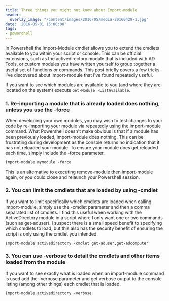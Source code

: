 ```yaml
---
title: Three things you might not know about Import-module
header:
  overlay_image: "/content/images/2016/05/media-20160429-1.jpg"
date: '2016-05-01 15:00:00'
tags:
- powershell
---
```

In Powershell the Import-Module cmdlet allows you to extend the cmdlets available to you within your script or console. This can be official extensions, such as the activedirectory module that is included with AD Tools, or custom modules you have written yourself to group together a useful set of functions or commands. This post briefly covers a few tricks i've discovered about import-module that i've found repeatedly useful.

If you want to see which modules are available to you (and where they are located on the system) execute `Get-Module -ListAvailable`.

### 1. Re-importing a module that is already loaded does nothing, unless you use the -force

When developing your own modules, you may wish to test changes to your code by re-importing your module via repeatedly using the import-module command. What Powershell doesn't make obvious is that if a module has been previously loaded, import-module does nothing. This can be frustrating during development as the console returns no indication that it has not reloaded your module. To ensure your module does get reloaded each time, simply include the -force parameter.

`Import-module mymodule -force`

This is an alternative to executing remove-module then import-module again, or you could close and relaunch your Powershell session.

### 2. You can limit the cmdlets that are loaded by using -cmdlet

If you want to limit specifically which cmdlets are loaded when calling import-module, simply use the -cmdlet parameter and then a comma separated list of cmdlets. I find this useful when working with the ActiveDirectory module in a script where I only want one or two commands (such as get-aduser). I suspect there is a small speed benefit to specifying which cmdlets to load, but this also has the security benefit of ensuring the script is only using the cmdlet you intended.

`Import-module activedirectory -cmdlet get-aduser,get-adcomputer`

### 3.  You can use -verbose to detail the cmdlets and other items loaded from the module

If you want to see exactly what is loaded when an import-module command is used add the -verbose parameter and get verbose output to the console listing (among other things) each cmdlet that is loaded.

`Import-module activedirectory -verbose`